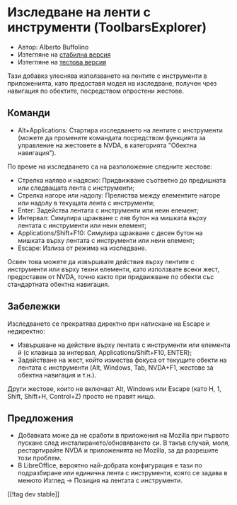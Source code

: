 # Изследване на ленти с инструменти (ToolbarsExplorer) #

* Автор: Alberto Buffolino
* Изтегляне на [стабилна версия][1]
* Изтегляне на [тестова версия][2]

Тази добавка улеснява използването на лентите с инструменти в приложенията,
като предоставя модел на изследване, получен чрез навигация по обектите,
посредством опростени жестове.

## Команди

* Alt+Applications: Стартира изследването на лентите с инструменти<br/>
(можете да промените командата посредством функцията за управление на жестовете в NVDA, в категорията "Обектна навигация").

По време на изследването са на разположение следните жестове:

* Стрелка наляво и надясно: Придвижване съответно до предишната или
  следващата лента с инструменти;
* Стрелка нагоре или надолу: Прелиства между елементите нагоре или надолу в
  текущата лента с инструменти;
* Enter: Задейства лентата с инструменти или неин елемент;
* Интервал: Симулира щракване с ляв бутон на мишката върху лентата с
  инструменти или неин елемент;
* Applications/Shift+F10: Симулира щракване с десен бутон на мишката върху
  лентата с инструменти или неин елемент;
* Escape: Излиза от режима на изследване.

Освен това можете да извършвате действия върху лентите с инструменти или
върху техни елементи, като използвате всеки жест, предоставен от NVDA, точно
както при придвижване по обекти със стандартната обектна навигация.

## Забележки

Изследването се прекратява директно при натискане на Escape и недиректно:

* Извършване на действие върху лентата с инструменти или елемента й (с
  клавиша за интервал, Applications/Shift+F10, ENTER);
* Задействане на жест, който измества фокуса от текущите обекти на лентата с
  инструменти (Alt, Windows, Tab, NVDA+F1, жестове за обектна навигация и
  т.н.).

Други жестове, които не включват Alt, Windows или Escape (като H, 1, Shift,
Shift+H, Control+Z) просто не правят нищо.

## Предложения

* Добавката може да не сработи в приложения на Mozilla при първото пускане
  след инсталирането/обновяването си. В такъв случай, моля, рестартирайте
  NVDA и приложенията на Mozilla, за да разрешите този проблем.
* В LibreOffice, вероятно най-добрата конфигурация е тази по подразбиране
  или единична лента с инструменти, която се задава в менюто Изглед ->
  Позиция на лентата с инструменти.


[[!tag dev stable]]

[1]: https://www.nvaccess.org/addonStore/legacy?file=toolbarsExplorer

[2]: https://www.nvaccess.org/addonStore/legacy?file=toolbarsExplorer-dev
